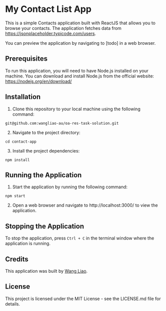 # My Contact List App

This is a simple Contacts application built with ReactJS that allows you to browse your contacts. The application fetches data from https://jsonplaceholder.typicode.com/users.

You can preview the application by navigating to [todo] in a web browser. 

## Prerequisites

To run this application, you will need to have Node.js installed on your machine. 
You can download and install Node.js from the official website: https://nodejs.org/en/download/

## Installation

1. Clone this repository to your local machine using the following command:

`git@github.com:wangliao-au/oa-res-task-solution.git`

2. Navigate to the project directory:

`cd contact-app`

3. Install the project dependencies:

`npm install`


## Running the Application

1. Start the application by running the following command:

`npm start`

2. Open a web browser and navigate to http://localhost:3000/ to view the application.


## Stopping the Application

To stop the application, press `Ctrl + C` in the terminal window where the application is running.


## Credits

This application was built by [Wang Liao](https://github.com/wangliao-au).


## License

This project is licensed under the MIT License - see the LICENSE.md file for details.
